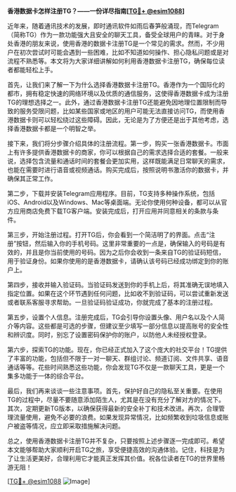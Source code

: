 **香港数据卡怎样注册TG？——一份详尽指南[[TG💪+ @esim1088](https://t.me/s/esim1088)]**

近年来，随着通讯技术的发展，即时通讯软件如雨后春笋般涌现，而Telegram（简称TG）作为一款功能强大且安全的聊天工具，备受全球用户的青睐。对于身处香港的朋友来说，使用香港的数据卡注册TG是一个常见的需求。然而，不少用户在初次尝试时可能会遇到一些困难，比如不知道如何操作、担心隐私问题或是对流程不熟悉等。本文将为大家详细讲解如何利用香港数据卡注册TG，确保每位读者都能轻松上手。

首先，让我们来了解一下为什么选择香港数据卡注册TG。香港作为一个国际化的都市，拥有稳定快速的网络环境以及优质的通信服务，这使得香港数据卡成为注册TG的理想选择之一。此外，通过香港数据卡注册TG还能避免因地理位置限制而导致的服务受限问题，比如某些国家或地区的用户可能无法直接访问TG，而使用香港数据卡则可以轻松绕过这些障碍。因此，无论是为了方便还是出于其他考虑，选择香港数据卡都是一个明智之举。

接下来，我们将分步骤介绍具体的注册流程。第一步，购买一张香港数据卡。市面上有许多提供香港数据卡的商家，你可以根据自己的需求选择合适的套餐。一般来说，选择包含流量和通话时间的套餐会更加实用，这样既能满足日常聊天的需求，也能在需要时进行语音或视频通话。购买完成后，按照说明书激活你的数据卡，并确保其正常工作。

第二步，下载并安装Telegram应用程序。目前，TG支持多种操作系统，包括iOS、Android以及Windows、Mac等桌面端。无论你使用何种设备，都可以从官方应用商店免费下载TG客户端。安装完成后，打开应用并同意相关的条款与条件。

第三步，开始注册过程。打开TG后，你会看到一个简洁明了的界面。点击“注册”按钮，然后输入你的手机号码。这里非常重要的一点是，确保输入的号码是有效的，并且是你当前使用的号码。因为之后你会收到一条来自TG的验证码短信，用于验证身份。如果你使用的是香港数据卡，请确认该号码已经成功绑定到你的账户上。

第四步，接收并输入验证码。当验证码发送到你的手机上后，将其准确无误地填入指定位置。如果在这个环节遇到任何问题，比如收不到验证码，可以尝试重新发送或者联系客服寻求帮助。一旦验证码验证成功，你就完成了基本的注册过程。

第五步，设置个人信息。注册完成后，TG会引导你设置头像、用户名以及个人简介等内容。这些都是可选的步骤，但建议至少填写一部分信息以提高账号的安全性和辨识度。同时，别忘了设置密码保护你的账户，以防他人未经授权登录。

第六步，探索TG的功能。现在，你已经正式加入了这个庞大的社交平台！TG提供了丰富的功能，包括但不限于一对一聊天、群组讨论、频道订阅、文件共享、语音通话等等。花些时间熟悉这些功能，你会发现TG不仅是一款聊天工具，更是一个集多功能于一体的综合平台。

最后，我们再来谈谈一些注意事项。首先，保护好自己的隐私至关重要。在使用TG的过程中，尽量不要随意添加陌生人，尤其是在没有充分了解对方的情况下。其次，定期更新TG版本，以确保获得最新的安全补丁和技术改进。再次，合理管理流量使用，避免不必要的浪费。如果发现异常情况，比如频繁收到垃圾信息或账户被盗等情况，应立即采取措施解决问题。

总之，使用香港数据卡注册TG并不复杂，只要按照上述步骤逐一完成即可。希望本文能够帮助大家顺利开启TG之旅，享受便捷高效的沟通体验。记住，科技是为了让生活更美好，合理利用它才能真正发挥其价值。祝各位读者在TG的世界里畅游无阻！

[[TG💪+ @esim1088](https://t.me/s/esim1088) ![Image](https://i.postimg.cc/4NQfJmqS/Snipaste-2025-05-13-00-14-12.png)]